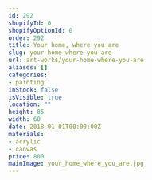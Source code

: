 ```yaml
---
id: 292
shopifyId: 0
shopifyOptionId: 0
order: 292
title: Your home, where you are
slug: your-home-where-you-are
url: art-works/your-home-where-you-are
aliases: []
categories:
- painting
inStock: false
isVisible: true
location: ""
height: 85
width: 60
date: 2018-01-01T00:00:00Z
materials:
- acrylic
- canvas
price: 800
mainImage: your_home_where_you_are.jpg
---
```


